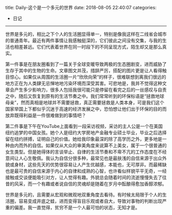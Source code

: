 title: Daily-这个是一个多元的世界
date: 2018-08-05 22:40:07
categories:
- 日记

---

世界是多元的，相比之下个人的生活圈显得单一，特别是像我这样在二线省会城市的普通青年。最近有两件事情让我感触挺深的，它们彼此之间没有交集，与我的生活也相差甚远。它们代表着世界在同一时段下的不同呈现方式，陌生却又是那么真实。

第一件事是在朋友圈看到了一篇关于全球变暖导致两极的生态圈剧变，进而威胁了生存于其中的生物的生命。文章图文并茂，措辞严厉，搭配的图片更是让人看得触目惊心。如果仅从周围的生活圈一片“欣欣向荣”的样子，很难联想到离我们很远的地方正在为人类肆无忌惮地地污染环境而深受其害。可悲地是，我并不觉得这种文章会产生多少影响力，很多人包括我很可能只是停留在看完之后的一丝感叹与自责之中，随后又恢复到原有的生活节奏之中。我们常常听到的环保标语是“拯救地球母亲”，然而真相是地球并不需要拯救，真正需要拯救是人类本身，可是我们这个国家举国上下都似乎沉迷于高速的经济发展之中，恐怕想让他们出于环保的目的而放弃既得利益是一件很难做到的事情吧？

第二件事是下午在YouTube上面看到一段采访视频，采访的主人公是一个在美国纽约追梦的中国女孩。她个人是纽约大学房地产金融专业硕士毕业，毕业之后选择留在纽约拼搏，证明自己的价值。她给我印象最深的除了高学历之外，更多地是一种由内而外的自信。如果仅从大众的审美角度来说算不上美女，属于一个很普通的女生类型。但是她得体的言谈举止、自律的生活节奏和不卑不亢的工作态度在不经意间让人心生敬佩。我认为自信分很多种，最常见也是最肤浅的自信来源于出众外貌或身材，这些先天的优势很容易让人产生优越感，本能也，无可厚非。而最稀缺也是最可贵的自信来源于内心的自律和成熟的心智，也许看似样貌平平无奇，一经接触或交谈便能吸引对方，让人觉得有趣。外貌总会随着时间的流逝慢慢失去了往昔的风采，而一个有趣或者说自信的灵魂却是随着在岁月中酝酿得愈加香醇浓郁。

世界是多元的，且需要从宏观和微观地双重角度去看待。有时候太局限于个人的生活圈，容易变成井底之蛙，进而变得盲目乐观或者自大，导致对事物的判断出现严重的偏差。我一直觉得，贫穷不是一个人最可怕的状态，无知才是。
